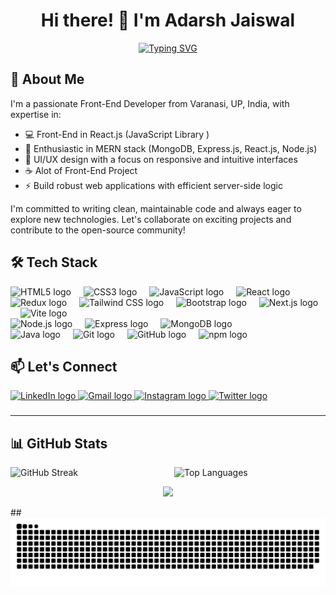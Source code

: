 <h1 align="center">Hi there! 👋 I'm Adarsh Jaiswal </h1>

<p align="center">
  <a href="https://git.io/typing-svg"><img src="https://readme-typing-svg.herokuapp.com?font=Fira+Code&size=22&pause=1000&color=F75C7E&center=true&vCenter=true&width=435&lines=Front-end+Developer;MERN+Stack+Enthusiast;Fast+Learner;New+Thing+Explorer" alt="Typing SVG" /></a>
</p>

## 💫 About Me

I'm a passionate Front-End Developer from Varanasi, UP, India, with expertise in:

- 💻 Front-End in React.js (JavaScript Library )
- 🚀 Enthusiastic in MERN stack (MongoDB, Express.js, React.js, Node.js)
- 🎨 UI/UX design with a focus on responsive and intuitive interfaces
- ☕ Alot of Front-End Project
- ⚡ Build robust web applications with efficient server-side logic

I'm committed to writing clean, maintainable code and always eager to explore new technologies.
Let's collaborate on exciting projects and contribute to the open-source community!

<h2>🛠️ Tech Stack</h2>

<div align="start">
  <!-- Frontend -->
  <img src="https://cdn.simpleicons.org/html5/E34F26" height="35" alt="HTML5 logo" />
  <img width="12" />
  <img src="https://cdn.simpleicons.org/css3/1572B6" height="35" alt="CSS3 logo" />
  <img width="12" />
  <img src="https://skillicons.dev/icons?i=javascript" height="35" alt="JavaScript logo" />
  <img width="12" />
  <img src="https://skillicons.dev/icons?i=react" height="35" alt="React logo" />
  <img width="12" />
  <img src="https://skillicons.dev/icons?i=redux" height="35" alt="Redux logo" />
  <img width="12" />
  <img src="https://skillicons.dev/icons?i=tailwind" height="35" alt="Tailwind CSS logo" />
  <img width="12" />
  <img src="https://cdn.simpleicons.org/bootstrap/7952B3" height="35" alt="Bootstrap logo" />
  <img width="12" />
  <img src="https://cdn.jsdelivr.net/gh/devicons/devicon/icons/nextjs/nextjs-original.svg" height="35" alt="Next.js logo" />
  <img width="12" />
  <img src="https://skillicons.dev/icons?i=vite" height="35" alt="Vite logo" />
  
  <br/>
  
  <!-- Backend -->
  <img src="https://skillicons.dev/icons?i=nodejs" height="35" alt="Node.js logo" />
  <img width="12" />
  <img src="https://skillicons.dev/icons?i=express" height="35" alt="Express logo" />
  <img width="12" />
  <img src="https://skillicons.dev/icons?i=mongodb" height="35" alt="MongoDB logo" />
  <img width="12" />

  <br/>
  
  <!-- Other Tools -->
  <img src="https://skillicons.dev/icons?i=java" height="35" alt="Java logo" />
  <img width="12" />
  <img src="https://skillicons.dev/icons?i=git" height="35" alt="Git logo" />
  <img width="12" />
  <img src="https://skillicons.dev/icons?i=github" height="35" alt="GitHub logo" />
  <img width="12" />
  <img src="https://cdn.simpleicons.org/npm/CB3837" height="35" alt="npm logo" />
</div>

###

<h2 align="start">📫 Let's Connect</h2>

<div align="start">
  <a href="https:/www.linkedin.com/in/adarsh-jai-402365286" target="_blank">
    <img src="https://img.shields.io/static/v1?message=LinkedIn&logo=linkedin&label=&color=0077B5&logoColor=white&labelColor=&style=for-the-badge" height="35" alt="LinkedIn logo" />
  </a>
  <a href="mailto:email@adarshjai29.com" target="_blank">
    <img src="https://img.shields.io/static/v1?message=Gmail&logo=gmail&label=&color=D14836&logoColor=white&labelColor=&style=for-the-badge" height="35" alt="Gmail logo" />
  </a>
  <a href="https://www.instagram.com/adarsh.dev_29" target="_blank">
    <img src="https://img.shields.io/static/v1?message=Instagram&logo=instagram&label=&color=E4405F&logoColor=white&labelColor=&style=for-the-badge" height="35" alt="Instagram logo" />
  </a>
  <a href="https://x.com/AdarshJai29" target="_blank">
    <img src="https://img.shields.io/static/v1?message=Twitter&logo=twitter&label=&color=1DA1F2&logoColor=white&labelColor=&style=for-the-badge" height="35" alt="Twitter logo" />
  </a>
</div>

###

---

## 📊 GitHub Stats

<div style="display: flex; justify-content: space-around; align-items: center;">
  <div style="flex: 1; padding-right: 10px;">
    <img src="https://github-readme-streak-stats.herokuapp.com/?user=Adarsh-jai-29&theme=radical" alt="GitHub Streak" style="max-width: 100%; height: auto;" />
  </div>

  <div style="flex: 1; padding-left: 10px;">
    <img src="https://github-readme-stats.vercel.app/api/top-langs/?username=Adarsh-jai-29&layout=compact&theme=radical" alt="Top Languages" style="max-width: 100%; height: auto;" />
  </div>
</div>


<p align="center">
  <img src="https://capsule-render.vercel.app/api?type=waving&color=gradient&height=100&section=footer" />
</p>
 ## 
<img src="https://raw.githubusercontent.com/platane/snk/output/github-contribution-grid-snake-dark.svg" alt="Snake animation" />
